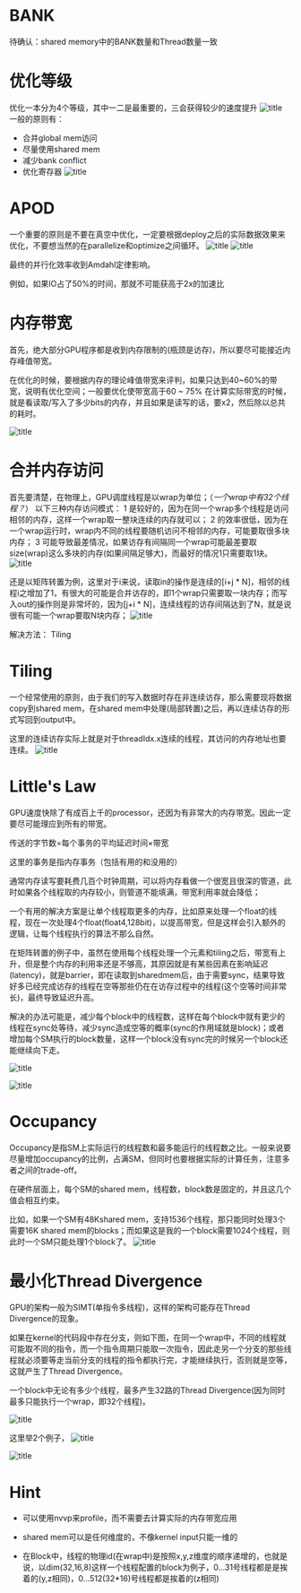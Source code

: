 # BANK
待确认：shared memory中的BANK数量和Thread数量一致

# 优化等级
优化一本分为4个等级，其中一二是最重要的，三会获得较少的速度提升
![title](https://raw.githubusercontent.com/HViktorTsoi/gitnote-image/master/gitnote/2020/03/25/1585065864828-1585065864833.png)
一般的原则有：
- 合并global mem访问
- 尽量使用shared mem
- 减少bank conflict
- 优化寄存器
![title](https://raw.githubusercontent.com/HViktorTsoi/gitnote-image/master/gitnote/2020/03/25/1585066073657-1585066073659.png)

# APOD
一个重要的原则是不要在真空中优化，一定要根据deploy之后的实际数据效果来优化，不要想当然的在parallelize和optimize之间循环。
![title](https://raw.githubusercontent.com/HViktorTsoi/gitnote-image/master/gitnote/2020/03/25/1585072731180-1585072731181.png)
![title](https://raw.githubusercontent.com/HViktorTsoi/gitnote-image/master/gitnote/2020/03/25/1585072982891-1585072982895.png)

最终的并行化效率收到Amdahl定律影响。

例如，如果IO占了50%的时间，那就不可能获高于2x的加速比


# 内存带宽

首先，绝大部分GPU程序都是收到内存限制的(瓶颈是访存)，所以要尽可能接近内存峰值带宽。

在优化的时候，要根据内存的理论峰值带宽来评判，如果只达到40~60%的带宽，说明有优化空间；一般要优化使带宽高于60 ~ 75%
在计算实际带宽的时候，就是看读取/写入了多少bits的内存，并且如果是读写的话，要x2，然后除以总共的耗时。

![title](https://raw.githubusercontent.com/HViktorTsoi/gitnote-image/master/gitnote/2020/03/25/1585113159968-1585113159972.png)

# 合并内存访问
首先要清楚，在物理上，GPU调度线程是以wrap为单位；（*一个wrap中有32个线程？*）
以下三种内存访问模式：
1 是较好的，因为在同一个wrap多个线程是访问相邻的内存，这样一个wrap取一整块连续的内存就可以；
2 的效率很低，因为在一个wrap运行时，wrap内不同的线程要随机访问不相邻的内存，可能要取很多块内存；
3 可能导致最差情况，如果访存有间隔同一个wrap可能最差要取size(wrap)这么多块的内存(如果间隔足够大)，而最好的情况1只需要取1块。
![title](https://raw.githubusercontent.com/HViktorTsoi/gitnote-image/master/gitnote/2020/03/25/1585113591689-1585113591694.png)

还是以矩阵转置为例，这里对于i来说，读取in的操作是连续的[i+j * N]，相邻的线程i之增加了1，有很大的可能是合并访存的，即1个wrap只需要取一块内存；而写入out的操作则是非常坏的，因为[j+i * N]，连续线程的访存间隔达到了N，就是说很有可能一个wrap要取N块内存；
![title](https://raw.githubusercontent.com/HViktorTsoi/gitnote-image/master/gitnote/2020/03/25/1585117046174-1585117046176.png)

解决方法： Tiling

# Tiling
一个经常使用的原则，由于我们的写入数据时存在非连续访存，那么需要现将数据copy到shared mem，在shared mem中处理(局部转置)之后，再以连续访存的形式写回到output中。

这里的连续访存实际上就是对于threadIdx.x连续的线程，其访问的内存地址也要连续。
![title](https://raw.githubusercontent.com/HViktorTsoi/gitnote-image/master/gitnote/2020/03/25/1585130943127-1585130943128.png)
# Little's Law

GPU速度快除了有成百上千的processor，还因为有非常大的内存带宽。因此一定要尽可能理应到所有的带宽。

传送的字节数=每个事务的平均延迟时间×带宽

这里的事务是指内存事务（包括有用的和没用的）

通常内存读写要耗费几百个时钟周期，可以将内存看做一个很宽且很深的管道，此时如果各个线程取的内存较小，则管道不能填满，带宽利用率就会降低；

一个有用的解决方案是让单个线程取更多的内存，比如原来处理一个float的线程，现在一次处理4个float(float4,128bit)，以提高带宽，但是这样会引入额外的逻辑，让每个线程执行的算法不那么自然。

在矩阵转置的例子中，虽然在使用每个线程处理一个元素和tiling之后，带宽有上升，但是整个内存的利用率还是不够高，其原因就是有某些因素在影响延迟(latency)，就是barrier，即在读取到sharedmem后，由于需要sync，结果导致好多已经完成访存的线程在空等那些仍在在访存过程中的线程(这个空等时间非常长)，最终导致延迟升高。

解决的办法可能是，减少每个block中的线程数，这样在每个block中就有更少的线程在sync处等待，减少sync造成空等的概率(sync的作用域就是block)；或者增加每个SM执行的block数量，这样一个block没有sync完的时候另一个block还能继续向下走。

![title](https://raw.githubusercontent.com/HViktorTsoi/gitnote-image/master/gitnote/2020/03/26/1585214715007-1585214715037.png)

![title](https://raw.githubusercontent.com/HViktorTsoi/gitnote-image/master/gitnote/2020/03/26/1585215053736-1585215053739.png)

# Occupancy
Occupancy是指SM上实际运行的线程数和最多能运行的线程数之比。一般来说要尽量增加occupancy的比例，占满SM，但同时也要根据实际的计算任务，注意多者之间的trade-off。

在硬件层面上，每个SM的shared mem，线程数，block数是固定的，并且这几个值会相互约束。

比如，如果一个SM有48Kshared mem，支持1536个线程，那只能同时处理3个需要16K shared mem的blocks；而如果这是我的一个block需要1024个线程，则此时一个SM只能处理1个block了。
![title](https://raw.githubusercontent.com/HViktorTsoi/gitnote-image/master/gitnote/2020/03/26/1585216673092-1585216673094.png)

# 最小化Thread Divergence
GPU的架构一般为SIMT(单指令多线程)，这样的架构可能存在Thread Divergence的现象。

如果在kernel的代码段中存在分支，则如下图，在同一个wrap中，不同的线程就可能取不同的指令，而一个指令周期只能取一次指令，因此走另一个分支的那些线程就必须要等走当前分支的线程的指令都执行完，才能继续执行，否则就是空等，这就产生了Thread Divergence。

一个block中无论有多少个线程，最多产生32路的Thread Divergence(因为同时最多只能执行一个wrap，即32个线程)。

![title](https://raw.githubusercontent.com/HViktorTsoi/gitnote-image/master/gitnote/2020/03/27/1585246256353-1585246256358.png)

这里举2个例子，
![title](https://raw.githubusercontent.com/HViktorTsoi/gitnote-image/master/gitnote/2020/03/27/1585247343057-1585247343061.png)

![title](https://raw.githubusercontent.com/HViktorTsoi/gitnote-image/master/gitnote/2020/03/27/1585247780344-1585247780346.png)


# Hint
- 可以使用nvvp来profile，而不需要去计算实际的内存带宽应用

- shared mem可以是任何维度的，不像kernel input只能一维的

- 在Block中，线程的物理id(在wrap中)是按照x,y,z维度的顺序递增的，也就是说，以dim(32,16,8)这样一个线程配置的block为例子，0...31号线程都是是挨着的(y,z相同)，0...512(32*16)号线程都是挨着的(z相同)